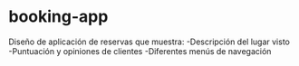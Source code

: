 # booking-app
Diseño de aplicación de reservas que muestra:
-Descripción del lugar visto
-Puntuación y opiniones de clientes
-Diferentes menús de navegación
